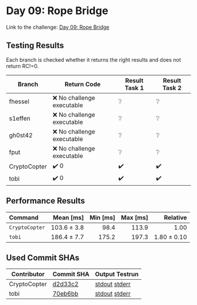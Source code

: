 # Day 09: Rope Bridge

Link to the challenge: [Day 09: Rope Bridge](https://adventofcode.com/2022/day/9)

## Testing Results

Each branch is checked whether it returns the right results and does not return RC!=0.

| Branch | Return Code | Result Task 1 | Result Task 2 |
| ------ | ----------- | ------------- | ------------- |
| fhessel | ❌ No challenge executable | ❔ | ❔ |
| s1effen | ❌ No challenge executable | ❔ | ❔ |
| gh0st42 | ❌ No challenge executable | ❔ | ❔ |
| fput | ❌ No challenge executable | ❔ | ❔ |
| CryptoCopter | ✔️ 0 | ✔️ | ✔️ |
| tobi | ✔️ 0 | ✔️ | ✔️ |

## Performance Results

| Command | Mean [ms] | Min [ms] | Max [ms] | Relative |
|:---|---:|---:|---:|---:|
| `CryptoCopter` | 103.6 ± 3.8 | 98.4 | 113.9 | 1.00 |
| `tobi` | 186.4 ± 7.7 | 175.2 | 197.3 | 1.80 ± 0.10 |


## Used Commit SHAs

| Contributor | Commit SHA | Output Testrun |
| ----------- | ---------- | -------------- |
| CryptoCopter | [d2d33c2](https://github.com/LOEWE-emergenCITY/AdventOfCode2022/tree/d2d33c2785628712a4ff54fc79a03a15e7602fd8/09) | [stdout](09/CryptoCopter.txt) [stderr](09/CryptoCopter-stderr.txt) |
| tobi | [70eb6bb](https://github.com/LOEWE-emergenCITY/AdventOfCode2022/tree/70eb6bb457d8020115b00f3b380c780f03f349bf/09) | [stdout](09/tobi.txt) [stderr](09/tobi-stderr.txt) |


